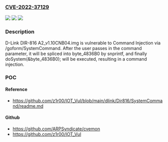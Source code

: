 ### [CVE-2022-37129](https://cve.mitre.org/cgi-bin/cvename.cgi?name=CVE-2022-37129)
![](https://img.shields.io/static/v1?label=Product&message=n%2Fa&color=blue)
![](https://img.shields.io/static/v1?label=Version&message=n%2Fa&color=blue)
![](https://img.shields.io/static/v1?label=Vulnerability&message=n%2Fa&color=brighgreen)

### Description

D-Link DIR-816 A2_v1.10CNB04.img is vulnerable to Command Injection via /goform/SystemCommand. After the user passes in the command parameter, it will be spliced into byte_4836B0 by snprintf, and finally doSystem(&byte_4836B0); will be executed, resulting in a command injection.

### POC

#### Reference
- https://github.com/z1r00/IOT_Vul/blob/main/dlink/Dir816/SystemCommand/readme.md

#### Github
- https://github.com/ARPSyndicate/cvemon
- https://github.com/z1r00/IOT_Vul


